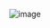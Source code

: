 

![image](https://user-images.githubusercontent.com/92936147/188285457-ea246ae9-afc8-41a6-8f21-8e79483a6f22.png)
